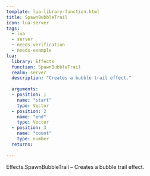 ```yaml
---
template: lua-library-function.html
title: SpawnBubbleTrail
icon: lua-server
tags:
  - lua
  - server
  - needs-verification
  - needs-example
lua:
  library: Effects
  function: SpawnBubbleTrail
  realm: server
  description: "Creates a bubble trail effect."
  
  arguments:
  - position: 1
    name: "start"
    type: Vector
  - position: 2
    name: "end"
    type: Vector
  - position: 3
    name: "count"
    type: number
  returns:
    
---
```


<div class="lua__search__keywords">
Effects.SpawnBubbleTrail &#x2013; Creates a bubble trail effect.
</div>

